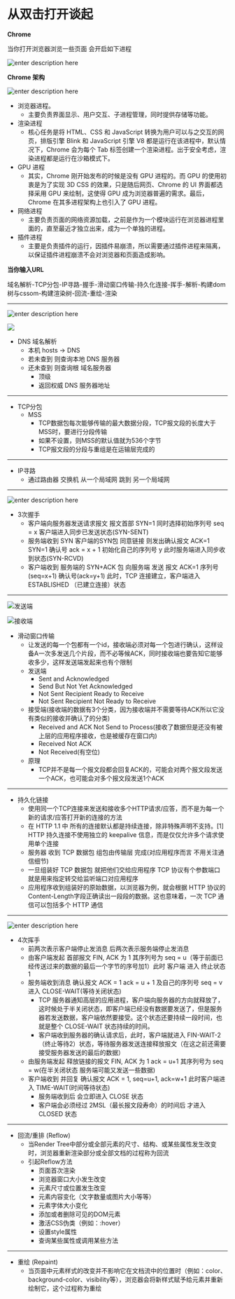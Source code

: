 # 从双击打开谈起

**Chrome**

当你打开浏览器浏览一些页面 会开启如下进程

![enter description here](https://img.wsmpage.cn/learning/2019-9-29/1569738666767.png)

**Chrome 架构**

![enter description here](https://img.wsmpage.cn/learning/2019-9-29/1569739489462.png)

* 浏览器进程。
	* 主要负责界面显示、用户交互、子进程管理，同时提供存储等功能。
* 渲染进程
	* 核心任务是将 HTML、CSS 和 JavaScript 转换为用户可以与之交互的网页，排版引擎 Blink 和 JavaScript 引擎 V8 都是运行在该进程中，默认情况下，Chrome 会为每个 Tab 标签创建一个渲染进程。出于安全考虑，渲染进程都是运行在沙箱模式下。
* GPU 进程
	* 其实，Chrome 刚开始发布的时候是没有 GPU 进程的。而 GPU 的使用初衷是为了实现 3D CSS 的效果，只是随后网页、Chrome 的 UI 界面都选择采用 GPU 来绘制，这使得 GPU 成为浏览器普遍的需求。最后，Chrome 在其多进程架构上也引入了 GPU 进程。
* 网络进程
	* 主要负责页面的网络资源加载，之前是作为一个模块运行在浏览器进程里面的，直至最近才独立出来，成为一个单独的进程。
* 插件进程
	* 主要是负责插件的运行，因插件易崩溃，所以需要通过插件进程来隔离，以保证插件进程崩溃不会对浏览器和页面造成影响。


**当你输入URL**

域名解析-TCP分包-IP寻路-握手-滑动窗口传输-持久化连接-挥手-解析-构建dom树与cssom-构建渲染树-回流-重绘-渲染


****

![enter description here](https://img.wsmpage.cn/learning/2019-9-29/1569747459226.png)


![](https://img.wsmpage.cn/learning/2019-9-29/1569747477182.png)

* DNS 域名解析
	* 本机 hosts -> DNS 
	* 若未查到  则查询本地 DNS 服务器
	* 还未查到  则查询根 域名服务器
		*  顶级
		* 返回权威 DNS 服务器地址 


****
* TCP分包
	* MSS
		* TCP数据包每次能够传输的最大数据分段，TCP报文段的长度大于MSS时，要进行分段传输 
		* 如果不设置，则MSS的默认值就为536个字节
		* TCP报文段的分段与重组是在运输层完成的
 
****
* IP寻路
	* 通过路由器 交换机 从一个局域网 跳到 另一个局域网 

****	
	

![enter description here](https://img.wsmpage.cn/learning/2019-9-30/1569806945328.png)

* 3次握手
	* 客户端向服务器发送请求报文  报文首部 SYN=1 同时选择初始序列号 seq = x 客户端进入同步已发送状态(SYN-SENT)
	* 服务端收到 SYN 客户端的SYN包 同意链接 则发出确认报文 ACK=1 SYN=1 确认号 ack = x + 1  初始化自己的序列号 y 此时服务端进入同步收到状态(SYN-RCVD)
	* 客户端收到 服务端的 SYN+ACK 包 向服务端 发送 报文 ACK=1 序列号(seq=x+1) 确认号(ack=y+1) 此时，TCP 连接建立，客户端进入 ESTABLISHED （已建立连接）状态


****

![发送端](https://img.wsmpage.cn/learning/2019-10-14/1571057224048.png)

![接收端](https://img.wsmpage.cn/learning/2019-10-14/1571057263700.png)



* 滑动窗口传输
	* 让发送的每一个包都有一个id，接收端必须对每一个包进行确认，这样设备A一次多发送几个片段，而不必等候ACK，同时接收端也要告知它能够收多少，这样发送端发起来也有个限制
	* 发送端
		* Sent and Acknowledged 
		* Send But Not Yet Acknowledged
		* Not Sent Recipient Ready to Receive
		* Not Sent Recipient Not Ready to Receive  
	* 接受端(接收端的数据有3个分类，因为接收端并不需要等待ACK所以它没有类似的接收并确认了的分类)
		* Received and ACK Not Send to Process(接收了数据但是还没有被上层的应用程序接收，也是被缓存在窗口内)
		* Received  Not ACK
		* Not Received(有空位)
	* 原理
		* TCP并不是每一个报文段都会回复ACK的，可能会对两个报文段发送一个ACK，也可能会对多个报文段发送1个ACK  
	
****
* 持久化链接
	* 使用同一个TCP连接来发送和接收多个HTTP请求/应答，而不是为每一个新的请求/应答打开新的连接的方法
	* 在 HTTP 1.1 中 所有的连接默认都是持续连接，除非特殊声明不支持。[1] HTTP 持久连接不使用独立的 keepalive 信息，而是仅仅允许多个请求使用单个连接 
	* 服务器 收到 TCP 数据包 组包由传输层 完成(对应用程序而言 不用关注通信细节)
	* 一旦组装好 TCP 数据包 就把他们交给应用程序 TCP 协议有个参数端口 就是用来指定转交给监听端口对应用程序
	* 应用程序收到组装好的原始数据，以浏览器为例，就会根据 HTTP 协议的Content-Length字段正确读出一段段的数据。这也意味着，一次 TCP 通信可以包括多个 HTTP 通信 


****
![enter description here](https://img.wsmpage.cn/learning/2019-9-30/1569812910497.png)


* 4次挥手
	* 前两次表示客户端停止发消息 后两次表示服务端停止发消息 
	* 由客户端发起 首部报文 FIN, ACK 为 1 其序列号为 seq = u（等于前面已经传送过来的数据的最后一个字节的序号加1）此时 客户端 进入 终止状态1 
	* 服务端收到消息 确认报文 ACK = 1 ack = u + 1  及自己的序列号 seq = v 进入 CLOSE-WAIT(等待关闭状态)
		* TCP 服务器通知高层的应用进程，客户端向服务器的方向就释放了，这时候处于半关闭状态，即客户端已经没有数据要发送了，但是服务器若发送数据，客户端依然要接受。这个状态还要持续一段时间，也就是整个 CLOSE-WAIT 状态持续的时间。
		* 客户端收到服务器的确认请求后，此时，客户端就进入 FIN-WAIT-2（终止等待2）状态，等待服务器发送连接释放报文（在这之前还需要接受服务器发送的最后的数据）
	* 由服务端发起 释放链接的报文 FIN, ACK 为 1  ack = u+1 其序列号为 seq = w(在半关闭状态 服务端可能又发送一些数据) 
	* 客户端收到 并回复 确认报文 ACK = 1, seq=u+1, ack=w+1 此时客户端进入 TIME-WAIT(时间等待状态)
		* 服务端收到后 会立即进入 CLOSE 状态
		* 客户端会必须经过 2MSL（最长报文段寿命）的时间后 才进入 CLOSED 状态    

****

* 回流/重排 (Reflow)
	* 当Render Tree中部分或全部元素的尺寸、结构、或某些属性发生改变时，浏览器重新渲染部分或全部文档的过程称为回流
	* 引起Reflow方法
		* 页面首次渲染
		* 浏览器窗口大小发生改变
		* 元素尺寸或位置发生改变
		* 元素内容变化（文字数量或图片大小等等）
		* 元素字体大小变化
		* 添加或者删除可见的DOM元素
		* 激活CSS伪类（例如：:hover）
		* 设置style属性
		* 查询某些属性或调用某些方法

****

* 重绘 (Repaint)
	* 当页面中元素样式的改变并不影响它在文档流中的位置时（例如：color、background-color、visibility等），浏览器会将新样式赋予给元素并重新绘制它，这个过程称为重绘   
	
